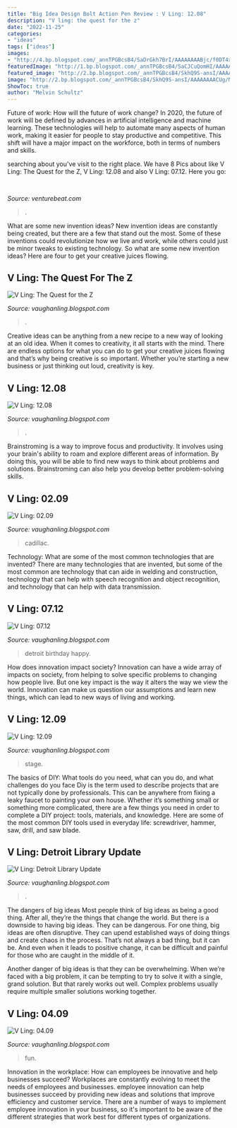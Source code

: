 ```yaml
---
title: "Big Idea Design Bolt Action Pen Review : V Ling: 12.08"
description: "V ling: the quest for the z"
date: "2022-11-25"
categories:
- "ideas"
tags: ["ideas"]
images:
- "http://4.bp.blogspot.com/_annTPGBcsB4/SaDrGkh7BrI/AAAAAAAABjc/f0DT4xPVFDM/s400/cadillac28b.jpg"
featuredImage: "http://1.bp.blogspot.com/_annTPGBcsB4/SaCJCuQomHI/AAAAAAAABjM/fRB1t1HYGZ8/w1200-h630-p-k-no-nu/DSC_0054.jpg"
featured_image: "http://2.bp.blogspot.com/_annTPGBcsB4/SkhQ9S-ansI/AAAAAAAACUg/Nu9vvih4qvA/w1200-h630-p-nu/DSCI0197.JPG"
image: "http://2.bp.blogspot.com/_annTPGBcsB4/SkhQ9S-ansI/AAAAAAAACUg/Nu9vvih4qvA/w1200-h630-p-nu/DSCI0197.JPG"
ShowToc: true
author: "Melvin Schultz"
---
```



Future of work: How will the future of work change?
In 2020, the future of work will be defined by advances in artificial intelligence and machine learning. These technologies will help to automate many aspects of human work, making it easier for people to stay productive and competitive. This shift will have a major impact on the workforce, both in terms of numbers and skills.

	

		
searching about  you've visit to the right place. We have 8 Pics about  like V Ling: The Quest for the Z, V Ling: 12.08 and also V Ling: 07.12. Here you go:
		
    
## 

<img loading=lazy src="https://venturebeat.com/wp-content/uploads/2019/10/microsoft-surface-event-surface-pro-x-3.jpg?w=800" onerror="this.onerror=null;this.src='https://tse3.mm.bing.net/th?id=OIP.prNQ3XohgFIGg1SMwV2bhQHaEO&amp;pid=15.1';" alt="">

_Source: venturebeat.com_

>. 

	

What are some new invention ideas?
New invention ideas are constantly being created, but there are a few that stand out the most. Some of these inventions could revolutionize how we live and work, while others could just be minor tweaks to existing technology. So what are some new invention ideas? Here are four to get your creative juices flowing.

    
## V Ling: The Quest For The Z

<img loading=lazy src="http://2.bp.blogspot.com/_annTPGBcsB4/SkhQ9S-ansI/AAAAAAAACUg/Nu9vvih4qvA/w1200-h630-p-nu/DSCI0197.JPG" onerror="this.onerror=null;this.src='https://tse4.mm.bing.net/th?id=OIP.NRY70SfrRvWDpvhz-8GuWgHaD4&amp;pid=15.1';" alt="V Ling: The Quest for the Z">

_Source: vaughanling.blogspot.com_

>. 

	

Creative ideas can be anything from a new recipe to a new way of looking at an old idea. When it comes to creativity, it all starts with the mind. There are endless options for what you can do to get your creative juices flowing and that’s why being creative is so important. Whether you’re starting a new business or just thinking out loud, creativity is key.

    
## V Ling: 12.08

<img loading=lazy src="https://1.bp.blogspot.com/_annTPGBcsB4/SULFrRY7HUI/AAAAAAAABQ4/WFYN5h2o0b4/s400/DSC01941.JPG" onerror="this.onerror=null;this.src='https://tse4.mm.bing.net/th?id=OIP.xaNm3oE7jJdlALgoPl-ThQAAAA&amp;pid=15.1';" alt="V Ling: 12.08">

_Source: vaughanling.blogspot.com_

>. 

	

Brainstroming is a way to improve focus and productivity. It involves using your brain's ability to roam and explore different areas of information. By doing this, you will be able to find new ways to think about problems and solutions. Brainstroming can also help you develop better problem-solving skills.

    
## V Ling: 02.09

<img loading=lazy src="http://4.bp.blogspot.com/_annTPGBcsB4/SaDrGkh7BrI/AAAAAAAABjc/f0DT4xPVFDM/s400/cadillac28b.jpg" onerror="this.onerror=null;this.src='https://tse3.mm.bing.net/th?id=OIP.-Eo8FPf0vokiu1ozxkuJdwAAAA&amp;pid=15.1';" alt="V Ling: 02.09">

_Source: vaughanling.blogspot.com_

>cadillac. 

	

Technology: What are some of the most common technologies that are invented?
There are many technologies that are invented, but some of the most common are technology that can aide in welding and construction, technology that can help with speech recognition and object recognition, and technology that can help with data transmission.

    
## V Ling: 07.12

<img loading=lazy src="http://3.bp.blogspot.com/-ANSS84WNOek/UA9NQWAgPgI/AAAAAAAAGM4/dyuwv__m_VA/s320/reliques_01.jpg" onerror="this.onerror=null;this.src='https://tse3.mm.bing.net/th?id=OIP.8--WALrvWVDp1uahGwtfCgAAAA&amp;pid=15.1';" alt="V Ling: 07.12">

_Source: vaughanling.blogspot.com_

>detroit birthday happy. 

	

How does innovation impact society?
Innovation can have a wide array of impacts on society, from helping to solve specific problems to changing how people live. But one key impact is the way it alters the way we view the world. Innovation can make us question our assumptions and learn new things, which can lead to new ways of living and working.

    
## V Ling: 12.09

<img loading=lazy src="http://2.bp.blogspot.com/_annTPGBcsB4/Symh1__7a8I/AAAAAAAAC2k/SbzK36wfWpU/s400/0305091915b.jpg" onerror="this.onerror=null;this.src='https://tse2.mm.bing.net/th?id=OIP.pYc-WiS1JoTfqJYvO_dNuAAAAA&amp;pid=15.1';" alt="V Ling: 12.09">

_Source: vaughanling.blogspot.com_

>stage. 

	

The basics of DIY: What tools do you need, what can you do, and what challenges do you face
Diy is the term used to describe projects that are not typically done by professionals. This can be anywhere from fixing a leaky faucet to painting your own house. Whether it’s something small or something more complicated, there are a few things you need in order to complete a DIY project: tools, materials, and knowledge. Here are some of the most common DIY tools used in everyday life: screwdriver, hammer, saw, drill, and saw blade.

    
## V Ling: Detroit Library Update

<img loading=lazy src="http://1.bp.blogspot.com/_annTPGBcsB4/SaCJCuQomHI/AAAAAAAABjM/fRB1t1HYGZ8/w1200-h630-p-k-no-nu/DSC_0054.jpg" onerror="this.onerror=null;this.src='https://tse1.mm.bing.net/th?id=OIP.URjvOufeLd-q7ZpjWZyNowHaEW&amp;pid=15.1';" alt="V Ling: Detroit Library Update">

_Source: vaughanling.blogspot.com_

>. 

	

The dangers of big ideas
Most people think of big ideas as being a good thing. After all, they’re the things that change the world. But there is a downside to having big ideas. They can be dangerous.
For one thing, big ideas are often disruptive. They can upend established ways of doing things and create chaos in the process. That’s not always a bad thing, but it can be. And even when it leads to positive change, it can be difficult and painful for those who are caught in the middle of it.

Another danger of big ideas is that they can be overwhelming. When we’re faced with a big problem, it can be tempting to try to solve it with a single, grand solution. But that rarely works out well. Complex problems usually require multiple smaller solutions working together.

    
## V Ling: 04.09

<img loading=lazy src="http://3.bp.blogspot.com/_annTPGBcsB4/Sd8P1HX9-OI/AAAAAAAABuY/HwgRUnoNSz8/s400/rpr-is-fun.jpg" onerror="this.onerror=null;this.src='https://tse4.mm.bing.net/th?id=OIP.a55O831v5tAnkE390fm_6AAAAA&amp;pid=15.1';" alt="V Ling: 04.09">

_Source: vaughanling.blogspot.com_

>fun. 

	

Innovation in the workplace: How can employees be innovative and help businesses succeed?
Workplaces are constantly evolving to meet the needs of employees and businesses. employee innovation can help businesses succeed by providing new ideas and solutions that improve efficiency and customer service. There are a number of ways to implement employee innovation in your business, so it's important to be aware of the different strategies that work best for different types of organizations.

